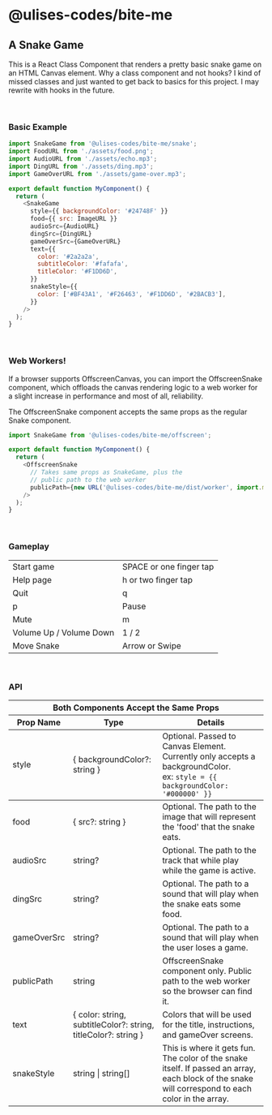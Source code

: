 # @ulises-codes/bite-me

## A Snake Game

This is a React Class Component that renders a pretty basic snake game on an HTML Canvas element. Why a class component and not hooks? I kind of missed classes and just wanted to get back to basics for this project. I may rewrite with hooks in the future.

<br />

### Basic Example

```js
import SnakeGame from '@ulises-codes/bite-me/snake';
import FoodURL from './assets/food.png';
import AudioURL from './assets/echo.mp3';
import DingURL from './assets/ding.mp3';
import GameOverURL from './assets/game-over.mp3';

export default function MyComponent() {
  return (
    <SnakeGame
      style={{ backgroundColor: '#24748F' }}
      food={{ src: ImageURL }}
      audioSrc={AudioURL}
      dingSrc={DingURL}
      gameOverSrc={GameOverURL}
      text={{
        color: '#2a2a2a',
        subtitleColor: '#fafafa',
        titleColor: '#F1DD6D',
      }}
      snakeStyle={{
        color: ['#BF43A1', '#F26463', '#F1DD6D', '#2BACB3'],
      }}
    />
  );
}
```

<br />

### Web Workers!

If a browser supports OffscreenCanvas, you can import the OffscreenSnake component, which offloads the canvas rendering logic to a web worker for a slight increase in performance and most of all, reliability.

The OffscreenSnake component accepts the same props as the regular Snake component.

```js
import SnakeGame from '@ulises-codes/bite-me/offscreen';

export default function MyComponent() {
  return (
    <OffscreenSnake
      // Takes same props as SnakeGame, plus the
      // public path to the web worker
      publicPath={new URL('@ulises-codes/bite-me/dist/worker', import.meta.url)}
    />
  );
}
```

<br />

### Gameplay

<table>
  <tbody>
    <tr>
      <td>Start game</td>
      <td>SPACE or one finger tap</td>
    </tr>
    <tr>
      <td>Help page</td>
      <td>h or two finger tap</td>
    </tr>
    <tr>
      <td>Quit</td>
      <td>q</td>
    </tr>
    <tr>
      <td>p</td>
      <td>Pause</td>
    </tr>
    <tr>
      <td>Mute</td>
      <td>m</td>
    </tr>
    <tr>
      <td>Volume Up / Volume Down</td>
      <td>1 / 2</td>
    </tr>
    <tr>
      <td>Move Snake</td>
      <td>Arrow or Swipe</td>
    </tr>
  </tbody>
</table>

<br />

### API

<table>
    <thead>
        <tr>
            <th colspan="3">Both Components Accept the Same Props</th>
        </tr>
        <tr>
            <th colspan="1">Prop Name</th>
            <th colspan="1">Type</th>
            <th colspan="1">Details</th>
        </tr>
    </thead>
    <tbody>
        <tr>
            <td>style</td>
            <td>{ backgroundColor?: string }</td>
            <td>Optional. Passed to Canvas Element. Currently only accepts a backgroundColor.<br />
            ex: <code>style = {{ backgroundColor: '#000000' }}</code>
            </td>
        </tr>
 <tbody>
        <tr>
            <td>food</td>
            <td>{  src?: string  }</td>
            <td>Optional. The path to the image that will represent the 'food' that the snake eats.            
            </td>
        </tr>
        <tr>
            <td>audioSrc</td>
            <td>string?</td>
            <td>Optional. The path to the track that while play while the game is active.</td>
        </tr>
        <tr>
            <td>dingSrc</td>
            <td>string?</td>
            <td>Optional. The path to a sound that will play when the snake eats some food.</td>
        </tr>
        <tr>
            <td>gameOverSrc</td>
            <td>string?</td>
            <td>Optional. The path to a sound that will play when the user loses a game.</td>
        </tr>
        <tr>
        <td>publicPath </td>
        <td>string</td>
        <td>OffscreenSnake component only. Public path to the web worker so the browser can find it.</td>
        </tr>
        <tr>
            <td>text</td>
            <td>{ color: string, subtitleColor?: string, titleColor?: string }</td>
            <td>Colors that will be used for the title, instructions, and gameOver screens.</td>
        </tr>
        <tr>
            <td>snakeStyle</td>
            <td>string | string[]</td>
            <td>This is where it gets fun. The color of the snake itself. If passed an array, each block of the snake will correspond to each color in the array.</td>
        </tr>
    </tbody>
</table>
